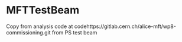 # MFTTestBeam

Copy from analysis code at codehttps://gitlab.cern.ch/alice-mft/wp8-commissioning.git from PS test beam

